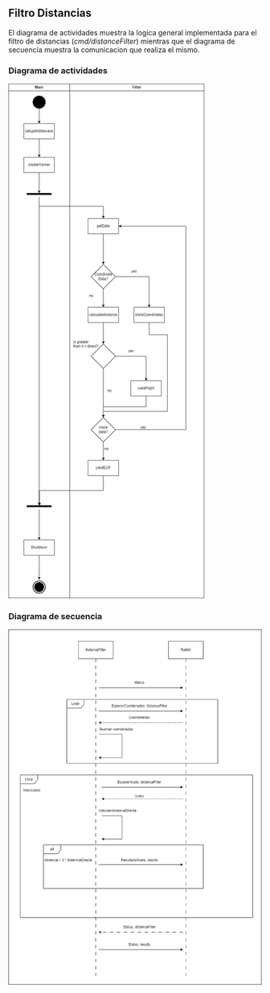 ## Filtro Distancias

El diagrama de actividades muestra la logica general implementada para el filtro de distancias (*cmd/distanceFilter*) mientras que el diagrama de secuencia muestra la comunicacion que realiza el mismo.

### Diagrama de actividades

![actividades](../../img/ActividadesFiltroDistancia.png)

### Diagrama de secuencia

![secuencia](../../img/SecuenciaFiltroDistancia.png)



